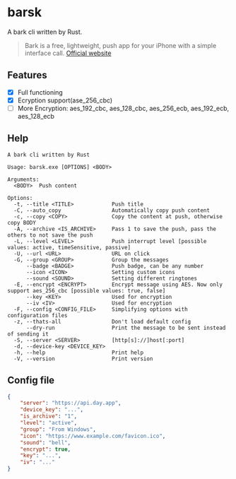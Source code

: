 # barsk
A bark cli written by Rust.

> Bark is a free, lightweight, push app for your iPhone with a simple interface call. [Official website](https://bark.day.app/#/)

## Features

- [x] Full functioning
- [x] Ecryption support(ase_256_cbc)
- [ ] More Encryption: aes_192_cbc, aes_128_cbc, aes_256_ecb, aes_192_ecb, aes_128_ecb

## Help

```
A bark cli written by Rust

Usage: barsk.exe [OPTIONS] <BODY>

Arguments:
  <BODY>  Push content

Options:
  -t, --title <TITLE>            Push title
  -C, --auto_copy                Automatically copy push content
  -c, --copy <COPY>              Copy the content at push, otherwise copy BODY
  -A, --archive <IS_ARCHIVE>     Pass 1 to save the push, pass the others to not save the push
  -L, --level <LEVEL>            Push interrupt level [possible values: active, timeSensitive, passive]
  -U, --url <URL>                URL on click
  -G, --group <GROUP>            Group the messages
      --badge <BADGE>            Push badge, can be any number
      --icon <ICON>              Setting custom icons
      --sound <SOUND>            Setting different ringtones
  -E, --encrypt <ENCRYPT>        Encrypt message using AES. Now only support aes_256_cbc [possible values: true, false]
      --key <KEY>                Used for encryption
      --iv <IV>                  Used for encryption
  -F, --config <CONFIG_FILE>     Simplifying options with configuration files
  -z, --thats-all                Don't load default config
      --dry-run                  Print the message to be sent instead of sending it
  -S, --server <SERVER>          [http[s]://]host[:port]
  -d, --device-key <DEVICE_KEY>
  -h, --help                     Print help
  -V, --version                  Print version
```

## Config file

```json
{
    "server": "https://api.day.app",
    "device_key": "...",
    "is_archive": "1",
    "level": "active",
    "group": "From Windows",
    "icon": "https://www.example.com/favicon.ico",
    "sound": "bell",
    "encrypt": true,
    "key": "...",
    "iv": "..."
}
```
